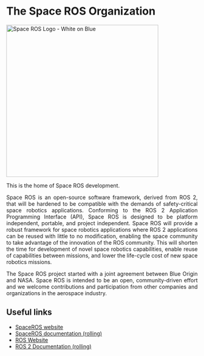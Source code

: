 # The Space ROS Organization

<img src="https://github.com/space-ros/space-ros/blob/985f465ad0ff484c9d589e22d4628bde81b38661/logos/spaceros_white_on_blue.png" alt="Space ROS Logo - White on Blue" width="400"/>

This is the home of Space ROS development.

<p align="justify">
Space ROS is an open-source software framework, derived from ROS 2, that will be hardened to be compatible with the demands of safety-critical space robotics applications.
Conforming to the ROS 2 Application Programming Interface (API), Space ROS is designed to be platform independent, portable, and project independent.
Space ROS will provide a robust framework for space robotics applications where ROS 2 applications can be reused with little to no modification, enabling the space community to take advantage of the innovation of the ROS community.
This will shorten the time for development of novel space robotics capabilities, enable reuse of capabilities between missions, and lower the life-cycle cost of new space robotics missions.
</p>
<p align="justify">
The Space ROS project started with a joint agreement between Blue Origin and NASA.
Space ROS is intended to be an open, community-driven effort and we welcome contributions and participation from other companies and organizations in the aerospace industry.
</p>

## Useful links
- [SpaceROS website](https://space.ros.org/index.html)
- [SpaceROS documentation (rolling)](https://space-ros.github.io/docs/rolling/index.html)
- [ROS Website](https://www.ros.org/)
- [ROS 2 Documentation (rolling)](http://docs.ros.org/en/rolling/)
